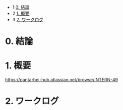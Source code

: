 *   1 [0. 結論](#0.結論)
*   2 [1. 概要](#1.概要)
*   3 [2. ワークログ](#2.ワークログ)
# 0. 結論



# 1. 概要

https://pantarhei-hub.atlassian.net/browse/INTERN-49 



# 2. ワークログ
